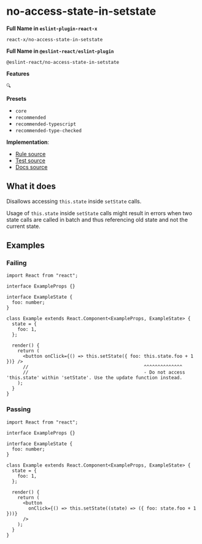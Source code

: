 # no-access-state-in-setstate

**Full Name in `eslint-plugin-react-x`**

```plain copy
react-x/no-access-state-in-setstate
```

**Full Name in `@eslint-react/eslint-plugin`**

```plain copy
@eslint-react/no-access-state-in-setstate
```

**Features**

`🔍`

**Presets**

- `core`
- `recommended`
- `recommended-typescript`
- `recommended-type-checked`

**Implementation**:

- [Rule source](https://github.com/Rel1cx/eslint-react/tree/main/packages/plugins/eslint-plugin-react-x/src/rules/no-access-state-in-setstate.ts)
- [Test source](https://github.com/Rel1cx/eslint-react/tree/main/packages/plugins/eslint-plugin-react-x/src/rules/no-access-state-in-setstate.spec.ts)
- [Docs source](https://github.com/Rel1cx/eslint-react/tree/main/website/pages/docs/rules/no-access-state-in-setstate.md)

## What it does

Disallows accessing `this.state` inside `setState` calls.

Usage of `this.state` inside `setState` calls might result in errors when two state calls are called in batch and thus referencing old state and not the current state.

## Examples

### Failing

```tsx
import React from "react";

interface ExampleProps {}

interface ExampleState {
  foo: number;
}

class Example extends React.Component<ExampleProps, ExampleState> {
  state = {
    foo: 1,
  };

  render() {
    return (
      <button onClick={() => this.setState({ foo: this.state.foo + 1 })} />
      //                                          ^^^^^^^^^^^^^^
      //                                          - Do not access 'this.state' within 'setState'. Use the update function instead.
    );
  }
}
```

### Passing

```tsx
import React from "react";

interface ExampleProps {}

interface ExampleState {
  foo: number;
}

class Example extends React.Component<ExampleProps, ExampleState> {
  state = {
    foo: 1,
  };

  render() {
    return (
      <button
        onClick={() => this.setState((state) => ({ foo: state.foo + 1 }))}
      />
    );
  }
}
```
